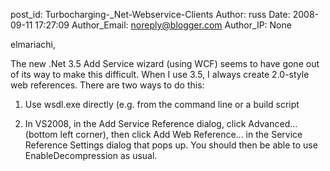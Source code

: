 post_id: Turbocharging-_Net-Webservice-Clients
Author: russ
Date: 2008-09-11 17:27:09
Author_Email: noreply@blogger.com
Author_IP: None

elmariachi,

The new .Net 3.5 Add Service wizard (using WCF) seems to have gone out of its
way to make this difficult. When I use 3.5, I always create 2.0-style web
references. There are two ways to do this:

1. Use wsdl.exe directly (e.g. from the command line or a build script

2. In VS2008, in the Add Service Reference dialog, click Advanced... (bottom
left corner), then click Add Web Reference... in the Service Reference
Settings dialog that pops up. You should then be able to use
EnableDecompression as usual.
